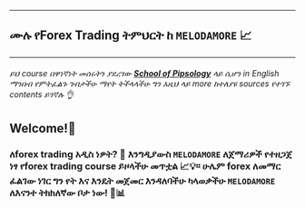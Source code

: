 
------
## ሙሉ የForex Trading ትምህርት ከ ```MELODAMORE``` 📈
------
###### _ይህ course በዋነኛነት መሰሩትን ያደረገው [**School of Pipsology**](https://www.babypips.com/learn/forex) ላይ ሲሆን in English ማንበብ የምትፈልጉ ገብታችሁ ማየት ትችላላችሁ ግን እዚህ ላይ more ከተለያዩ sources የተገኙ contents ይገኛሉ 👌_

## Welcome!🎉
### ለforex trading አዲስ ነዎት? 🤔 እንግዲያውስ ```MELODAMORE``` ለጀማሪዎች የተዘጋጀ ነፃ የforex trading course ይዞላችሁ መጥቷል 📈💡። ሁሌም forex ለመማር ፈልገው ነገር ግን የት እና እንዴት መጀመር እንዳለባችሁ ካላወቃችሁ ```MELODAMORE``` ለእናንተ ትክክለኛው ቦታ ነው! 🚀📊

